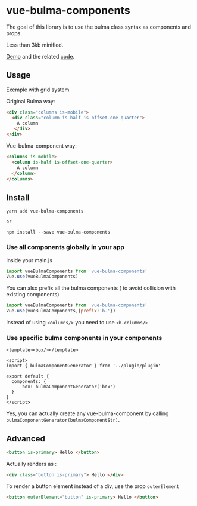 # vue-bulma-components
The goal of this library is to use the bulma class syntax as components and props.

Less than 3kb minified.

[Demo](https://vouill.github.io/vue-bulma-components/) and the related [code](https://github.com/vouill/vue-bulma-components/tree/master/src/example).


## Usage
Exemple with grid system

Original Bulma way:

``` html
<div class="columns is-mobile">
  <div class="column is-half is-offset-one-quarter">
    A column 
   </div>
</div>
```

Vue-bulma-component way:
```html
<columns is-mobile>
  <column is-half is-offset-one-quarter>
    A column
  </column>
</columns>
```

## Install

```shell
yarn add vue-bulma-components

or 

npm install --save vue-bulma-components
```
### Use all components globally in your app
Inside your main.js

```javascript
import vueBulmaComponents from 'vue-bulma-components'
Vue.use(vueBulmaComponents)
```

You can also prefix all the bulma components ( to avoid collision with existing components)
 
 ```javascript
 import vueBulmaComponents from 'vue-bulma-components'
 Vue.use(vueBulmaComponents,{prefix:'b-'})
 ```
 
 Instead of using `<columns/>` you need to use `<b-columns/>`
### Use specific bulma components in your components

```
<template><box/></template>

<script>
import { bulmaComponentGenerator } from '../plugin/plugin'

export default {
  components: {
      box: bulmaComponentGenerator('box')
  }
}
</script>
```

Yes, you can actually create any vue-bulma-component by calling `bulmaComponentGenerator(bulmaComponentStr)`.
## Advanced
```html
<button is-primary> Hello </button>
```
 
 Actually renders as :
 ```html
 <div class="button is-primary"> Hello </div>
 ```
 
 To render a button element instead of a div, use the prop `outerElement`
```html
<button outerElement="button" is-primary> Hello </button>
```




